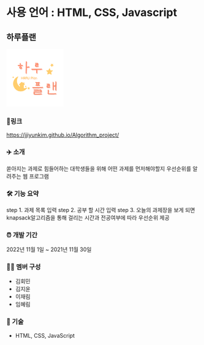 # 사용 언어 : HTML, CSS, Javascript

## 하루플랜
<img src="logo.png" width=150>

### 🔗링크
https://jjiyunkim.github.io/Algorithm_project/

### ✈️ 소개
쏟아지는 과제로 힘들어하는 대학생들을 위해 어떤 과제를 먼저해야할지 우선순위를 알려주는 웹 프로그램
    
### 🛠 기능 요약
step 1. 과제 목록 입력
step 2. 공부 할 시간 입력
step 3. 오늘의 과제장을 보게 되면 knapsack알고리즘을 통해 걸리는 시간과 전공여부에 따라 우선순위 제공

### ⏰ 개발 기간
2022년 11월 1일 ~ 2021년 11월 30일  

### 👩‍💻 멤버 구성
- 김회민
- 김지윤
- 이재림
- 임혜림

### 📌 기술
- HTML, CSS, JavaScript 
